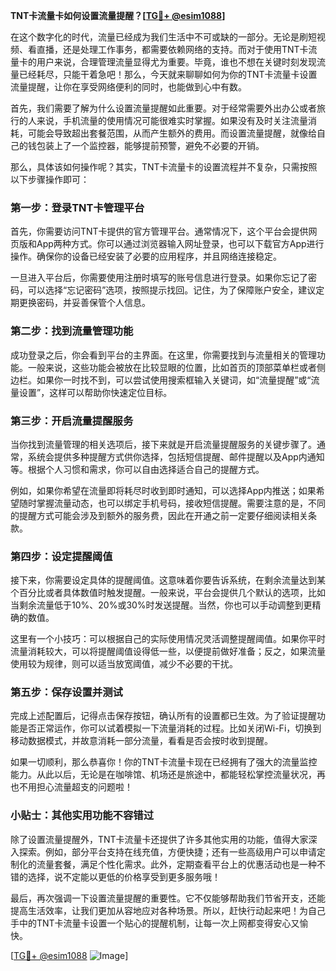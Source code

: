 **TNT卡流量卡如何设置流量提醒？[[TG💪+ @esim1088](https://t.me/s/esim1088)]**

在这个数字化的时代，流量已经成为我们生活中不可或缺的一部分。无论是刷短视频、看直播，还是处理工作事务，都需要依赖网络的支持。而对于使用TNT卡流量卡的用户来说，合理管理流量显得尤为重要。毕竟，谁也不想在关键时刻发现流量已经耗尽，只能干着急吧！那么，今天就来聊聊如何为你的TNT卡流量卡设置流量提醒，让你在享受网络便利的同时，也能做到心中有数。

首先，我们需要了解为什么设置流量提醒如此重要。对于经常需要外出办公或者旅行的人来说，手机流量的使用情况可能很难实时掌握。如果没有及时关注流量消耗，可能会导致超出套餐范围，从而产生额外的费用。而设置流量提醒，就像给自己的钱包装上了一个监控器，能够提前预警，避免不必要的开销。

那么，具体该如何操作呢？其实，TNT卡流量卡的设置流程并不复杂，只需按照以下步骤操作即可：

### 第一步：登录TNT卡管理平台

首先，你需要访问TNT卡提供的官方管理平台。通常情况下，这个平台会提供网页版和App两种方式。你可以通过浏览器输入网址登录，也可以下载官方App进行操作。确保你的设备已经安装了必要的应用程序，并且网络连接稳定。

一旦进入平台后，你需要使用注册时填写的账号信息进行登录。如果你忘记了密码，可以选择“忘记密码”选项，按照提示找回。记住，为了保障账户安全，建议定期更换密码，并妥善保管个人信息。

### 第二步：找到流量管理功能

成功登录之后，你会看到平台的主界面。在这里，你需要找到与流量相关的管理功能。一般来说，这些功能会被放在比较显眼的位置，比如首页的顶部菜单栏或者侧边栏。如果你一时找不到，可以尝试使用搜索框输入关键词，如“流量提醒”或“流量设置”，这样可以帮助你快速定位目标。

### 第三步：开启流量提醒服务

当你找到流量管理的相关选项后，接下来就是开启流量提醒服务的关键步骤了。通常，系统会提供多种提醒方式供你选择，包括短信提醒、邮件提醒以及App内通知等。根据个人习惯和需求，你可以自由选择适合自己的提醒方式。

例如，如果你希望在流量即将耗尽时收到即时通知，可以选择App内推送；如果希望随时掌握流量动态，也可以绑定手机号码，接收短信提醒。需要注意的是，不同的提醒方式可能会涉及到额外的服务费，因此在开通之前一定要仔细阅读相关条款。

### 第四步：设定提醒阈值

接下来，你需要设定具体的提醒阈值。这意味着你要告诉系统，在剩余流量达到某个百分比或者具体数值时触发提醒。一般来说，平台会提供几个默认的选项，比如当剩余流量低于10%、20%或30%时发送提醒。当然，你也可以手动调整到更精确的数值。

这里有一个小技巧：可以根据自己的实际使用情况灵活调整提醒阈值。如果你平时流量消耗较大，可以将提醒阈值设得低一些，以便提前做好准备；反之，如果流量使用较为规律，则可以适当放宽阈值，减少不必要的干扰。

### 第五步：保存设置并测试

完成上述配置后，记得点击保存按钮，确认所有的设置都已生效。为了验证提醒功能是否正常运作，你可以试着模拟一下流量消耗的过程。比如关闭Wi-Fi，切换到移动数据模式，并故意消耗一部分流量，看看是否会按时收到提醒。

如果一切顺利，那么恭喜你！你的TNT卡流量卡现在已经拥有了强大的流量监控能力。从此以后，无论是在咖啡馆、机场还是旅途中，都能轻松掌控流量状况，再也不用担心流量超支的问题啦！

### 小贴士：其他实用功能不容错过

除了设置流量提醒外，TNT卡流量卡还提供了许多其他实用的功能，值得大家深入探索。例如，部分平台支持在线充值，方便快捷；还有一些高级用户可以申请定制化的流量套餐，满足个性化需求。此外，定期查看平台上的优惠活动也是一种不错的选择，说不定能以更低的价格享受到更多服务哦！

最后，再次强调一下设置流量提醒的重要性。它不仅能够帮助我们节省开支，还能提高生活效率，让我们更加从容地应对各种场景。所以，赶快行动起来吧！为自己手中的TNT卡流量卡设置一个贴心的提醒机制，让每一次上网都变得安心又愉快。

[[TG💪+ @esim1088](https://t.me/s/esim1088) ![Image](https://i.postimg.cc/4NQfJmqS/Snipaste-2025-05-13-00-14-12.png)]